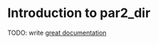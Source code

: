 # Introduction to par2_dir

TODO: write [great documentation](http://jacobian.org/writing/what-to-write/)

